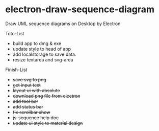 # electron-draw-sequence-diagram
Draw UML sequence diagrams on Desktop by Electron



Toto-List


-   build app to dmg & exe
-   update style to head of app
-   add localstorage to save data.
-   resize textarea and svg-area

Finish-List

-   ~~save svg to png~~
-   ~~get input text~~
-   ~~layout ui with absolute~~
-   ~~download png file from electron~~
-   ~~add tool bar~~
-   ~~add status bar~~
-   ~~fix scrollbar show~~
-   ~~js-sequence help doc~~
-   ~~update ui style to material design~~